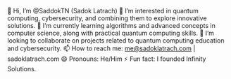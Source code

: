 👋 Hi, I’m @SaddokTN (Sadok Latrach)
👀 I’m interested in quantum computing, cybersecurity, and combining them to explore innovative solutions.
🌱 I’m currently learning algorithms and advanced concepts in computer science, along with practical quantum computing skills.
💞️ I’m looking to collaborate on projects related to quantum computing education and cybersecurity.
📫 How to reach me: me@sadoklatrach.com | sadoklatrach.com
😄 Pronouns: He/Him
⚡ Fun fact: I founded Infinity Solutions.
